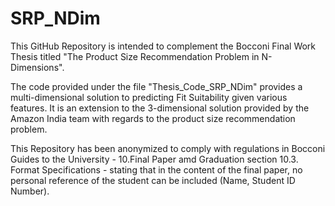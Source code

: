 # SRP_NDim

This GitHub Repository is intended to complement the Bocconi Final Work Thesis titled "The Product Size Recommendation Problem in N-Dimensions".

The code provided under the file "Thesis_Code_SRP_NDim" provides a multi-dimensional solution to predicting Fit Suitability given various features. It is an extension to the 3-dimensional solution provided by the Amazon India team with regards to the product size recommendation problem. 

This Repository has been anonymized to comply with regulations in Bocconi Guides to the University - 10.Final Paper amd Graduation section 10.3. Format Specifications - stating that in the content of the final paper, no personal reference of the student can be included (Name, Student ID Number).
